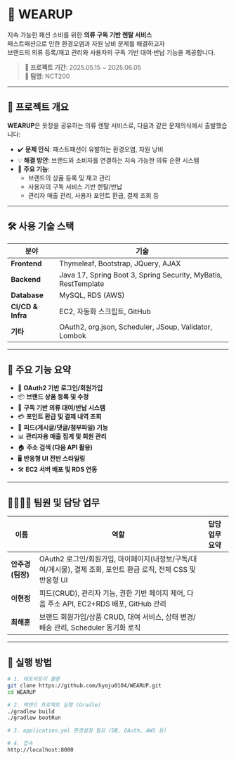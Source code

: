 # 👚 WEARUP

지속 가능한 패션 소비를 위한 **의류 구독 기반 렌탈 서비스**  
패스트패션으로 인한 환경오염과 자원 낭비 문제를 해결하고자  
브랜드의 의류 등록/재고 관리와 사용자의 구독 기반 대여·반납 기능을 제공합니다.

> **📅 프로젝트 기간**: 2025.05.15 ~ 2025.06.05  
> **👥 팀명**: NCT200  

---

## 📌 프로젝트 개요

**WEARUP**은 옷장을 공유하는 의류 렌탈 서비스로, 다음과 같은 문제의식에서 출발했습니다:

- ✔️ **문제 인식**: 패스트패션이 유발하는 환경오염, 자원 낭비
- 💡 **해결 방안**: 브랜드와 소비자를 연결하는 지속 가능한 의류 순환 시스템
- 🧾 **주요 기능**:
  - 브랜드의 상품 등록 및 재고 관리
  - 사용자의 구독 서비스 기반 렌탈/반납
  - 관리자 매출 관리, 사용자 포인트 환급, 결제 조회 등

---

## 🛠 사용 기술 스택

| 분야 | 기술 |
|------|------|
| **Frontend** | Thymeleaf, Bootstrap, JQuery, AJAX |
| **Backend** | Java 17, Spring Boot 3, Spring Security, MyBatis, RestTemplate |
| **Database** | MySQL, RDS (AWS) |
| **CI/CD & Infra** | EC2, 자동화 스크립트, GitHub |
| **기타** | OAuth2, org.json, Scheduler, JSoup, Validator, Lombok |

---

## 🧩 주요 기능 요약

- 🔐 **OAuth2 기반 로그인/회원가입**
- 📦 **브랜드 상품 등록 및 수정**
- 🔁 **구독 기반 의류 대여/반납 시스템**
- 💳 **포인트 환급 및 결제 내역 조회**
- 📝 **피드(게시글/댓글/첨부파일) 기능**
- 📊 **관리자용 매출 집계 및 회원 관리**
- 🏠 **주소 검색 (다음 API 활용)**
- 🖥 **반응형 UI 전반 스타일링**
- 🛠 **EC2 서버 배포 및 RDS 연동**

---

## 👨‍👩‍👧‍👦 팀원 및 담당 업무

| 이름 | 역할 | 담당 업무 요약 |
|------|------|----------------|
| **안주경 (팀장)**  | OAuth2 로그인/회원가입, 마이페이지(내정보/구독/대여/게시물), 결제 조회, 포인트 환급 로직, 전체 CSS 및 반응형 UI |
| **이현정** | 피드(CRUD), 관리자 기능, 권한 기반 페이지 제어, 다음 주소 API, EC2+RDS 배포, GitHub 관리 |
| **최해훈** |  브랜드 회원가입/상품 CRUD, 대여 서비스, 상태 변경/배송 관리, Scheduler 동기화 로직 |

---

## 📝 실행 방법

```bash
# 1. 레포지토리 클론
git clone https://github.com/hyoju0104/WEARUP.git
cd WEARUP

# 2. 백엔드 프로젝트 실행 (Gradle)
./gradlew build
./gradlew bootRun

# 3. application.yml 환경설정 필요 (DB, OAuth, AWS 등)

# 4. 접속
http://localhost:8080
